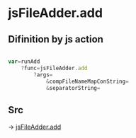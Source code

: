 # jsFileAdder.add

## Difinition by js action

```js.js

var=runAdd
	?func=jsFileAdder.add
		?args=
			&compFileNameMapConString=
			&separatorString=
```

## Src

-> [jsFileAdder.add](https://github.com/puutaro/CommandClick/blob/master/app/src/main/java/com/puutaro/commandclick/fragment_lib/terminal_fragment/js_interface/toolbar/JsFileAdder.kt#L42)


